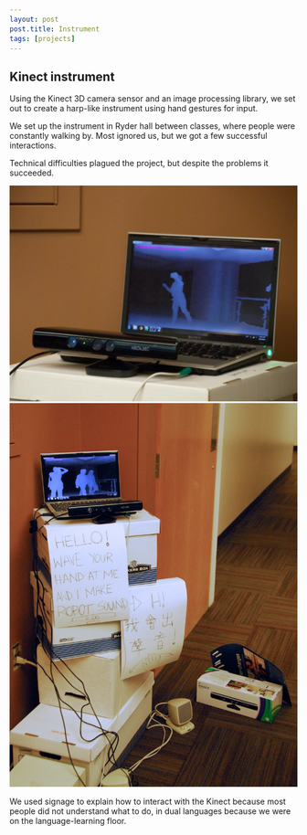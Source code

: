 ```yaml
---
layout: post
post.title: Instrument
tags: [projects]
---
```


Kinect instrument
---

Using the Kinect 3D camera sensor and an image processing library, we set out to create a harp-like instrument using hand gestures for input.

We set up the instrument in Ryder hall between classes, where people were constantly walking by. Most ignored us, but we got a few successful interactions.

Technical difficulties plagued the project, but despite the problems it succeeded.

![Kinect instrument](/images/instrument-1.jpg)
![Kinect instrument](/images/instrument-2.jpg)

We used signage to explain how to interact with the Kinect because most people did not understand what to do, in dual languages because we were on the language-learning floor.